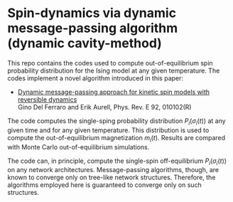 # Spin-dynamics via dynamic message-passing algorithm </br> (dynamic cavity-method)
This repo contains the codes used to compute out-of-equilibrium spin probability distribution for the Ising model at any given temperature. 
The codes implement a novel algorithm introduced in this paper: </br>
- <a href="https://journals.aps.org/pre/abstract/10.1103/PhysRevE.92.010102"> Dynamic message-passing approach for kinetic spin models with reversible dynamics</a> </br>
  Gino Del Ferraro and Erik Aurell, Phys. Rev. E 92, 010102(R) 
  
The code computes the single-sping probability distribution $P_i(\sigma_i(t))$ at any given time and for any given temperature. This distribution is used to compute the out-of-equilibrium magnetization $m_i(t)$. Results are compared with Monte Carlo out-of-equilibrium simulations. 

The code can, in principle, compute the single-spin off-equilibrium $P_i(\sigma_i(t))$ on any network architectures. Message-passing algorithms, though, are known to converge only on tree-like network structures. Therefore, the algorithms employed here is guaranteed to converge only on such structures. 
